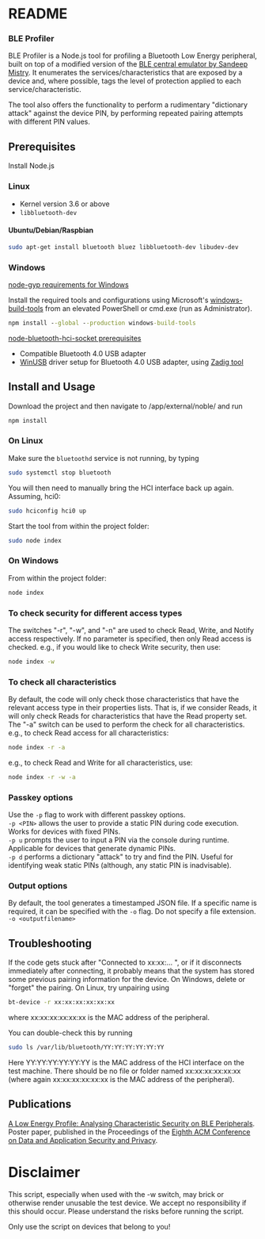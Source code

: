 # README #

### BLE Profiler ###

BLE Profiler is a Node.js tool for profiling a Bluetooth Low Energy peripheral, built on top of a modified version of the [BLE central emulator by Sandeep Mistry](https://github.com/sandeepmistry/noble).
It enumerates the services/characteristics that are exposed by a device and, where possible, tags the level of protection applied to each service/characteristic.

The tool also offers the functionality to perform a rudimentary "dictionary attack" against the device PIN, by performing repeated pairing attempts with different PIN values.

## Prerequisites

Install Node.js

### Linux

 * Kernel version 3.6 or above
 * ```libbluetooth-dev```
 
#### Ubuntu/Debian/Raspbian

```sh
sudo apt-get install bluetooth bluez libbluetooth-dev libudev-dev
```

### Windows

[node-gyp requirements for Windows](https://github.com/TooTallNate/node-gyp#installation)

Install the required tools and configurations using Microsoft's [windows-build-tools](https://github.com/felixrieseberg/windows-build-tools) from an elevated PowerShell or cmd.exe (run as Administrator).

```cmd
npm install --global --production windows-build-tools
```

[node-bluetooth-hci-socket prerequisites](https://github.com/sandeepmistry/node-bluetooth-hci-socket#windows)
 * Compatible Bluetooth 4.0 USB adapter
 * [WinUSB](https://msdn.microsoft.com/en-ca/library/windows/hardware/ff540196(v=vs.85).aspx) driver setup for Bluetooth 4.0 USB adapter, using [Zadig tool](http://zadig.akeo.ie/)


## Install and Usage
Download the project and then navigate to /app/external/noble/ and run
```sh 
npm install
```

### On Linux
Make sure the ```bluetoothd``` service is not running, by typing
```sh
sudo systemctl stop bluetooth
```

You will then need to manually bring the HCI interface back up again. 
Assuming, hci0:
```sh
sudo hciconfig hci0 up
```

Start the tool from within the project folder:
```sh 
sudo node index
```

### On Windows
From within the project folder:
```cmd 
node index
```

### To check security for different access types
The switches "-r", "-w", and "-n" are used to check Read, Write, and Notify access respectively. If no parameter is specified, then only Read access is checked.
e.g., if you would like to check Write security, then use:
```cmd 
node index -w
```

### To check all characteristics
By default, the code will only check those characteristics that have the relevant access type in their properties lists. That is, if we consider Reads, it will only check Reads for characteristics that have the Read property set. The "-a" switch can be used to perform the check for all characteristics.
e.g., to check Read access for all characteristics:
```cmd 
node index -r -a
```

e.g., to check Read and Write for all characteristics, use:
```cmd 
node index -r -w -a
```

### Passkey options
Use the ```-p``` flag to work with different passkey options. <br />
```-p <PIN>``` allows the user to provide a static PIN during code execution. Works for devices with fixed PINs. <br />
```-p u``` prompts the user to input a PIN via the console during runtime. Applicable for devices that generate dynamic PINs. <br />
```-p d``` performs a dictionary "attack" to try and find the PIN. Useful for identifying weak static PINs (although, any static PIN is inadvisable).

### Output options
By default, the tool generates a timestamped JSON file. If a specific name is required, it can be specified with the ```-o``` flag. Do not specify a file extension.
```-o <outputfilename>```

## Troubleshooting
If the code gets stuck after "Connected to xx:xx:... ", or if it disconnects immediately after connecting, it probably means that the system has stored some previous pairing information for the device. On Windows, delete or "forget" the pairing. On Linux, try unpairing using
```sh
bt-device -r xx:xx:xx:xx:xx:xx
```
where xx:xx:xx:xx:xx:xx is the MAC address of the peripheral.

You can double-check this by running
```sh
sudo ls /var/lib/bluetooth/YY:YY:YY:YY:YY:YY
```
Here YY:YY:YY:YY:YY:YY is the MAC address of the HCI interface on the test machine. There should be no file or folder named xx:xx:xx:xx:xx:xx (where again xx:xx:xx:xx:xx:xx is the MAC address of the peripheral).

## Publications
[A Low Energy Profile: Analysing Characteristic Security on BLE Peripherals](https://dl.acm.org/citation.cfm?id=3176945).
Poster paper, published in the Proceedings of the [Eighth ACM Conference on Data and Application Security and Privacy](http://www.codaspy.org/2018/index.html).

# Disclaimer #
This script, especially when used with the -w switch, may brick or otherwise render unusable the test device. We accept no responsibility if this should occur. Please understand the risks before running the script.

Only use the script on devices that belong to you!
